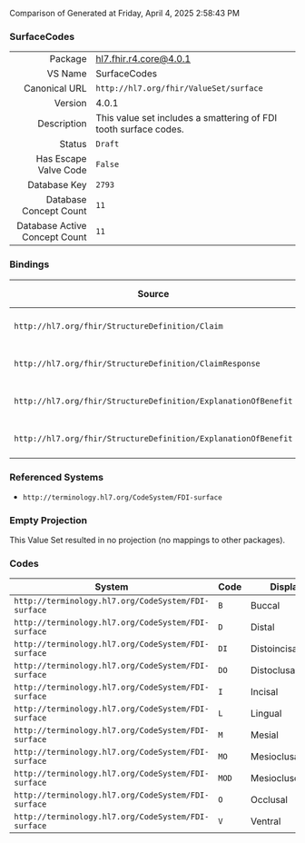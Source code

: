 Comparison of 
Generated at Friday, April 4, 2025 2:58:43 PM

### SurfaceCodes

|      |     |
| ---: | --- |
| Package | hl7.fhir.r4.core@4.0.1 |
| VS Name | SurfaceCodes |
| Canonical URL | `http://hl7.org/fhir/ValueSet/surface` |
| Version | 4.0.1 |
| Description | This value set includes a smattering of FDI tooth surface codes. |
| Status | `Draft` |
| Has Escape Valve Code | `False` |
| Database Key | `2793` |
| Database Concept Count | `11` |
| Database Active Concept Count | `11` |
### Bindings

| Source | Element | Binding | Strength | Element Short |
| ------ | ------- | ------- | -------- | ------------- |
| `http://hl7.org/fhir/StructureDefinition/Claim` | `Claim.item.subSite` | `http://hl7.org/fhir/ValueSet/surface` | `Example` | Anatomical sub-location |
| `http://hl7.org/fhir/StructureDefinition/ClaimResponse` | `ClaimResponse.addItem.subSite` | `http://hl7.org/fhir/ValueSet/surface` | `Example` | Anatomical sub-location |
| `http://hl7.org/fhir/StructureDefinition/ExplanationOfBenefit` | `ExplanationOfBenefit.item.subSite` | `http://hl7.org/fhir/ValueSet/surface` | `Example` | Anatomical sub-location |
| `http://hl7.org/fhir/StructureDefinition/ExplanationOfBenefit` | `ExplanationOfBenefit.addItem.subSite` | `http://hl7.org/fhir/ValueSet/surface` | `Example` | Anatomical sub-location |

### Referenced Systems

* `http://terminology.hl7.org/CodeSystem/FDI-surface`
### Empty Projection

This Value Set resulted in no projection (no mappings to other packages).

### Codes

| System | Code | Display |
| ------ | ---- | ------- |
| `http://terminology.hl7.org/CodeSystem/FDI-surface` | `B` | Buccal |
| `http://terminology.hl7.org/CodeSystem/FDI-surface` | `D` | Distal |
| `http://terminology.hl7.org/CodeSystem/FDI-surface` | `DI` | Distoincisal |
| `http://terminology.hl7.org/CodeSystem/FDI-surface` | `DO` | Distoclusal |
| `http://terminology.hl7.org/CodeSystem/FDI-surface` | `I` | Incisal |
| `http://terminology.hl7.org/CodeSystem/FDI-surface` | `L` | Lingual |
| `http://terminology.hl7.org/CodeSystem/FDI-surface` | `M` | Mesial |
| `http://terminology.hl7.org/CodeSystem/FDI-surface` | `MO` | Mesioclusal |
| `http://terminology.hl7.org/CodeSystem/FDI-surface` | `MOD` | Mesioclusodistal |
| `http://terminology.hl7.org/CodeSystem/FDI-surface` | `O` | Occlusal |
| `http://terminology.hl7.org/CodeSystem/FDI-surface` | `V` | Ventral |
